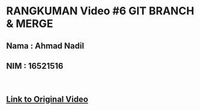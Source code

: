 # RANGKUMAN Video #6 GIT BRANCH & MERGE

## Nama : Ahmad Nadil
## NIM  : 16521516

<p>&nbsp;</p>

## [Link to Original Video](https://www.youtube.com/watch?v=EGl7KxVOyNs&list=PPSV)

<p>&nbsp;</p>